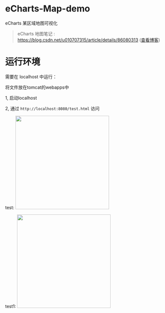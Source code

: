 # eCharts-Map-demo
eCharts 某区域地图可视化

> eCharts 地图笔记 : https://blog.csdn.net/u010707315/article/details/86080313 ([查看博客](https://blog.csdn.net/u010707315/article/details/86080313))

# 运行环境

需要在 localhost 中运行：

  将文件放在tomcat的webapps中
  
  1, 启动localhost 
  
  2, 通过 ```http://localhost:8080/test.html``` 访问


test:
<img src="https://github.com/kathy775/eCharts-Map-demo/blob/master/others/map1GIF.gif" width="300px" slt="test" />

test1:
<img src="https://github.com/kathy775/eCharts-Map-demo/blob/master/others/map2GIF.gif" width="300px" slt="test" />
